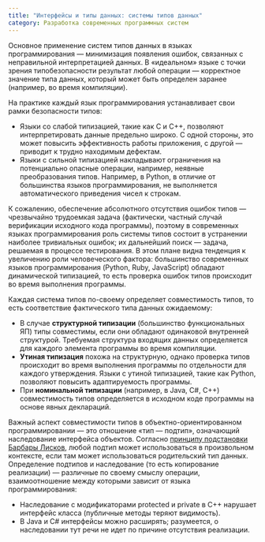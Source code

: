 ```yaml
---
title: "Интерфейсы и типы данных: системы типов данных"
category: Разработка современных программных систем
---
```


Основное применение систем типов данных в языках программирования — минимизация появления ошибок, 
связанных с неправильной интерпретацией данных. В «идеальном» языке с точки зрения типобезопасности результат любой операции — 
корректное значение типа данных, который может быть определен заранее (например, во время компиляции).

На практике каждый язык программирования устанавливает свои рамки безопасности типов:

  * Языки со слабой типизацией, такие как C и C++, позволяют интерпретировать данные предельно широко. 
    С одной стороны, это может повысить эффективность работы приложения, с другой — приводит к трудно находимым дефектам.
  * Языки с сильной типизацией накладывают ограничения на потенциально опасные операции, например, 
    неявные преобразования типов. Например, в Python, в отличие от большинства языков программирования, 
    не выполняется автоматического приведения чисел к строкам.

К сожалению, обеспечение абсолютного отсутствия ошибок типов — чрезвычайно трудоемкая задача 
(фактически, частный случай верификации исходного кода программы), поэтому в современных языках программирования 
роль системы типов состоит в устранении наиболее тривиальных ошибок; их дальнейший поиск — задача, решаемая в процессе тестирования. 
В этом плане видна тенденция к увеличению роли человеческого фактора: большинство современных языков программирования 
(Python, Ruby, JavaScript) обладают динамической типизацией, то есть проверка ошибок типов происходит 
во время выполнения программы.

Каждая система типов по-своему определяет совместимость типов, то есть соответствие фактического типа данных ожидаемому:

  * В случае **структурной типизации** (большинство функциональных ЯП) типы совместимы, если они обладают 
    одинаковой внутренней структурой. Требуемая структура входящих данных определяется для каждого элемента программы 
    во время компиляции.
  * **Утиная типизация** похожа на структурную, однако проверка типов происходит во время выполнения программы 
    по отдельности для каждого утверждения. Языки с утиной типизацией, такие как Python, позволяют повысить 
    адаптируемость программы.
  * При **номинальной типизации** (например, в Java, C#, C++) совместимость типов определяется в исходном коде программы 
    на основе явных деклараций.

Важный аспект совместимости типов в объектно-ориентированном программировании — это отношение «тип — подтип», 
означающий наследование интерфейса объектов. Согласно [принципу подстановки Барбары Лисков][1], 
любой подтип может использоваться в произвольном контексте, если там может использоваться родительский тип данных. 
Определение подтипов и наследование (то есть копирование реализации) — различные по своему смыслу операции, 
взаимоотношение между которыми зависит от языка программирования:

  * Наследование с модификаторами protected и private в C++ нарушает интерфейс класса (публичные методы теряют видимость).
  * В Java и C# интерфейсы можно расширять; разумеется, о наследовании тут речи не идет по причине отсутствия реализации.

[1]: http://en.wikipedia.org/wiki/Liskov_substitution_principle

